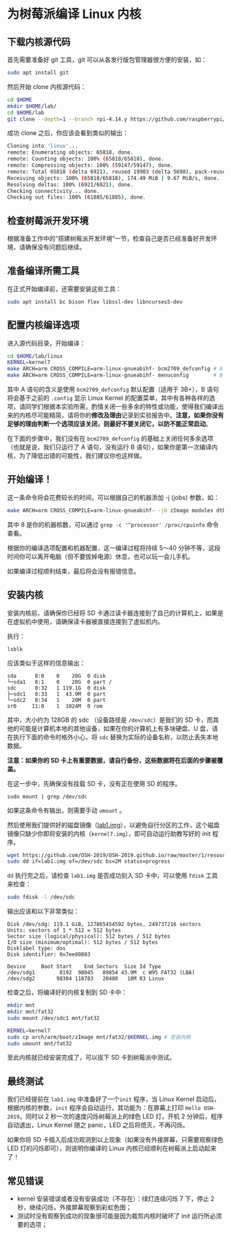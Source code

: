 # 为树莓派编译 Linux 内核

## 下载内核源代码

首先需要准备好 git 工具，git 可以从各发行版包管理器很方便的安装，如：

```bash
sudo apt install git
```

然后开始 clone 内核源代码：

```bash
cd $HOME
mkdir $HOME/lab/
cd $HOME/lab
git clone --depth=1 --branch rpi-4.14.y https://github.com/raspberrypi/linux
```

成功 clone 之后，你应该会看到类似的输出：

```bash
Cloning into 'linux'...
remote: Enumerating objects: 65818, done.
remote: Counting objects: 100% (65818/65818), done.
remote: Compressing objects: 100% (59147/59147), done.
remote: Total 65818 (delta 6921), reused 19903 (delta 5698), pack-reused 0
Receiving objects: 100% (65818/65818), 174.49 MiB | 9.67 MiB/s, done.
Resolving deltas: 100% (6921/6921), done.
Checking connectivity... done.
Checking out files: 100% (61885/61885), done.
```

## 检查树莓派开发环境

根据准备工作中的“搭建树莓派开发环境”一节，检查自己是否已经准备好开发环境，请确保没有问题后继续。

## 准备编译所需工具

在正式开始编译前，还需要安装这些工具：

```bash
sudo apt install bc bison flex libssl-dev libncurses5-dev
```

## 配置内核编译选项

进入源代码目录，开始编译：

```bash
cd $HOME/lab/linux
KERNEL=kernel7
make ARCH=arm CROSS_COMPILE=arm-linux-gnueabihf- bcm2709_defconfig # A
make ARCH=arm CROSS_COMPILE=arm-linux-gnueabihf- menuconfig        # B
```

其中 A 语句的含义是使用 `bcm2709_defconfig` 默认配置（适用于 3B+），B 语句将会基于之前的 `.config` 显示 Linux Kernel 的配置菜单，其中有各种各样的选项，请同学们根据本实验所需，酌情关闭一些多余的特性或功能，使得我们编译出来的内核尽可能精简，请将你的**修改及理由**记录到实验报告中。**注意，如果你没有足够的理由判断一个选项应该关闭，则最好不要关闭它，以防不能正常启动**。

在下面的步骤中，我们没有在 `bcm2709_defconfig` 的基础上关闭任何多余选项（也就是说，我们只运行了 A 语句，没有运行 B 语句），如果你是第一次编译内核，为了降低出错的可能性，我们建议你也这样做。

## 开始编译！

这一条命令将会花费较长的时间，可以根据自己的机器添加 -j (jobs) 参数，如：

```bash
make ARCH=arm CROSS_COMPILE=arm-linux-gnueabihf- -j8 zImage modules dtbs
```

其中 8 是你的机器核数，可以通过 `grep -c '^processor' /proc/cpuinfo` 命令查看。

根据你的编译选项配置和机器配置，这一编译过程将持续 5～40 分钟不等，这段时间你可以离开电脑（但不要拔掉电源）休息，也可以玩一会儿手机。

如果编译过程顺利结束，最后将会没有报错信息。

## 安装内核

安装内核前，请确保你已经将 SD 卡通过读卡器连接到了自己的计算机上，如果是在虚拟机中使用，请确保读卡器被直接连接到了虚拟机内。

执行：

```
lsblk
```

应该类似于这样的信息输出：

```
sda      8:0    0    20G  0 disk
└─sda1   8:1    0    20G  0 part /
sdc      8:32   1 119.1G  0 disk
├─sdc1   8:33   1  43.9M  0 part
└─sdc2   8:34   1    20M  0 part
sr0     11:0    1  1024M  0 rom
```

其中，大小约为 128GB 的 sdc （设备路径是 `/dev/sdc`）是我们的 SD 卡，而其他的可能是计算机本地的其他设备，如果在你的计算机上有多块硬盘、U 盘，请在执行下面的命令时格外小心，将 `sdc` 替换为实际的设备名称，以防止丢失本地数据。

**注意：如果你的 SD 卡上有重要数据，请自行备份，这些数据将在后面的步骤被覆盖。**

在这一步中，先确保没有挂载 SD 卡，没有正在使用 SD 的程序。

```
sudo mount | grep /dev/sdc
```

如果这条命令有输出，则需要手动 `umount` 。

然后使用我们提供好的磁盘镜像（[lab1.img](https://github.com/OSH-2019/OSH-2019.github.io/raw/master/1/resources/lab1.img)），以避免自行分区的工作，这个磁盘镜像只缺少你即将安装的内核（`kernel7.img`），即可自动运行助教写好的 init 程序。

```bash
wget https://github.com/OSH-2019/OSH-2019.github.io/raw/master/1/resources/lab1.img
sudo dd if=lab1.img of=/dev/sdc bs=2M status=progress
```

`dd` 执行完之后，请检查  `lab1.img`  是否成功刻入 SD 卡中，可以使用 `fdisk` 工具来检查：

```bash
sudo fdisk -l /dev/sdc
```

输出应该和以下非常类似：

```
Disk /dev/sdg: 119.1 GiB, 127865454592 bytes, 249737216 sectors
Units: sectors of 1 * 512 = 512 bytes
Sector size (logical/physical): 512 bytes / 512 bytes
I/O size (minimum/optimal): 512 bytes / 512 bytes
Disklabel type: dos
Disk identifier: 0x7ee80803

Device     Boot Start    End Sectors  Size Id Type
/dev/sdg1        8192  98045   89854 43.9M  c W95 FAT32 (LBA)
/dev/sdg2       98304 118783   20480   10M 83 Linux
```

检查之后，将编译好的内核复制到 SD 卡中：

```bash
mkdir mnt
mkdir mnt/fat32
sudo mount /dev/sdc1 mnt/fat32

KERNEL=kernel7
sudo cp arch/arm/boot/zImage mnt/fat32/$KERNEL.img # 安装内核
sudo umount mnt/fat32
```

至此内核就已经安装完成了，可以拔下 SD 卡到树莓派中测试。

## 最终测试

我们已经提前在 `lab1.img` 中准备好了一个`init` 程序，当 Linux Kernel 启动后，根据内核的参数，`init` 程序会自动运行，其功能为：在屏幕上打印 `Hello OSH-2019`，同时以 2 秒一次的速度闪烁树莓派上的绿色 LED 灯，开机 2 分钟后，程序自动退出，Linux Kernel 随之 panic，LED 之后将熄灭，不再闪烁。

如果你将 SD 卡插入后成功观测到以上现象（如果没有外接屏幕，只需要观察绿色 LED 灯的闪烁即可），则说明你编译的 Linux 内核已经顺利在树莓派上启动起来了！


## 常见错误

- kernel 安装错误或者没有安装成功（不存在）：绿灯连续闪烁 7 下，停止 2 秒，继续闪烁，外接屏幕观察到彩虹色图；
- 测试时没有观察到成功的现象很可能是因为裁剪内核时破坏了 init 运行所必须要的选项；
